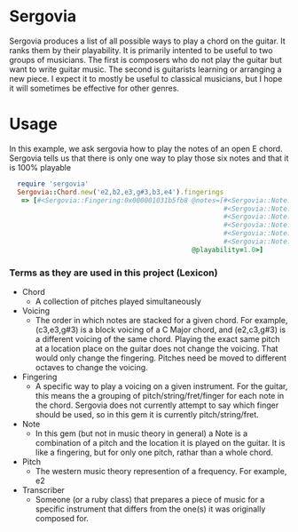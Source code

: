 # Sergovia

Sergovia produces a list of all possible ways to play a chord on the guitar. It ranks them by their playability. It is primarily intented to be useful to two groups of musicians. The first is composers who do not play the guitar but want to write guitar music. The second is guitarists learning or arranging a new piece. I expect it to mostly be useful to classical musicians, but I hope it will sometimes be effective for other genres.

# Usage

In this example, we ask sergovia how to play the notes of an open E chord. Sergovia tells us that there is only one way to play those six notes and that it is 100% playable

```ruby
  require 'sergovia'
  Sergovia::Chord.new('e2,b2,e3,g#3,b3,e4').fingerings
   => [#<Sergovia::Fingering:0x000001031b5fb8 @notes=[#<Sergovia::Note:0x0000010114a0d0 @fret=0, @string=6, @pitch=:e2>, 
                                                      #<Sergovia::Note:0x00000101148d70 @fret=2, @string=5, @pitch=:b2>,
                                                      #<Sergovia::Note:0x000001011436e0 @fret=2, @string=4, @pitch=:e3>,
                                                      #<Sergovia::Note:0x00000101142498 @fret=1, @string=3, @pitch=:"g#3">,
                                                      #<Sergovia::Note:0x00000101140e90 @fret=0, @string=2, @pitch=:b3>,
                                                      #<Sergovia::Note:0x0000010113ba08 @fret=0, @string=1, @pitch=:e4>], 
                                              @playability=1.0>]
```

### Terms as they are used in this project (Lexicon)

* Chord
  * A collection of pitches played simultaneously 
* Voicing
  * The order in which notes are stacked for a given chord. For example, (c3,e3,g#3) is a block voicing of a C Major chord, and (e2,c3,g#3) is a different voicing of the same chord. Playing the exact same pitch at a location place on the guitar does not change the voicing. That would only change the fingering. Pitches need be moved to different octaves to change the voicing.
* Fingering
  * A specific way to play a voicing on a given instrument. For the guitar, this means the a grouping of pitch/string/fret/finger for each note in the chord. Sergovia does not currently attempt to say which finger should be used, so in this gem it is currently pitch/string/fret.
* Note
  * In this gem (but not in music theory in general) a Note is a combination of a pitch and the location it is played on the guitar. It is like a fingering, but for only one pitch, rathar than a whole chord.
* Pitch
  * The western music theory represention of a frequency. For example, e2
* Transcriber
  * Someone (or a ruby class) that prepares a piece of music for a specific instrument that differs from the one(s) it was originally composed for.
